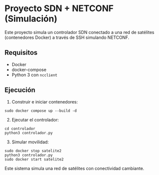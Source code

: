 # Proyecto SDN + NETCONF (Simulación)

Este proyecto simula un controlador SDN conectado a una red de satélites (contenedores Docker) a través de SSH simulando NETCONF.

## Requisitos

- Docker
- docker-compose
- Python 3 con `ncclient`

## Ejecución

1. Construir e iniciar contenedores:

```
sudo docker compose up --build -d
```

2. Ejecutar el controlador:

```
cd controlador
python3 controlador.py
```

3. Simular movilidad:

```
sudo docker stop satelite2
python3 controlador.py
sudo docker start satelite2
```

Este sistema simula una red de satélites con conectividad cambiante.
